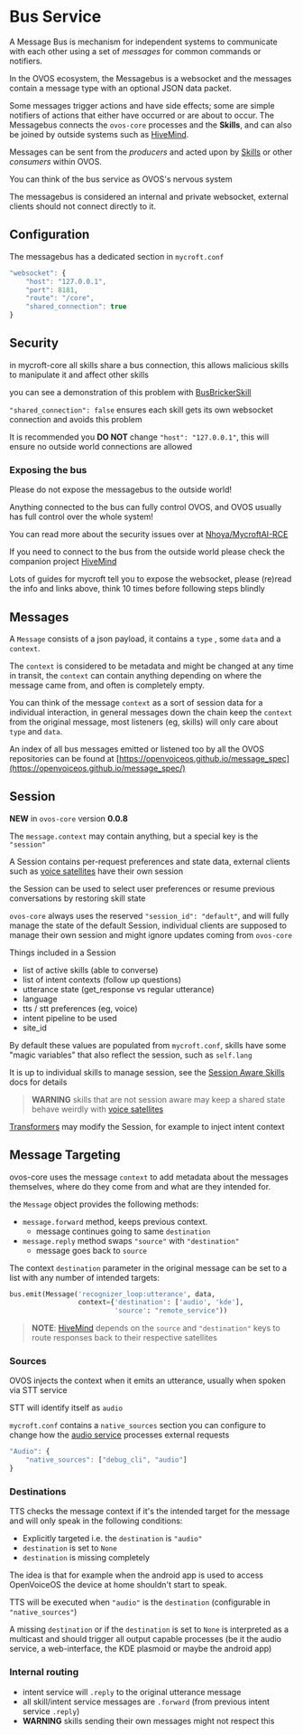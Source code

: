 # Bus Service

A Message Bus is mechanism for independent systems to communicate with each other using a set of _messages_ for common commands or notifiers. 

In the OVOS ecosystem, the Messagebus is a websocket and the messages contain a message type with an optional JSON data packet. 

Some messages trigger actions and have side effects; some are simple notifiers of actions that either have occurred or are about to occur. 
The Messagebus connects the `ovos-core` processes and the **Skills**, and can also be joined by outside systems such as [HiveMind](https://jarbashivemind.github.io/HiveMind-community-docs).

Messages can be sent from the _producers_ and acted upon by [Skills](https://mycroft.ai/documentation/skills) or other _consumers_ within OVOS. 

You can think of the bus service as OVOS's nervous system

The messagebus is considered an internal and private websocket, external clients should not connect directly to it.

## Configuration

The messagebus has a dedicated section in `mycroft.conf`

```javascript
"websocket": {
    "host": "127.0.0.1",
    "port": 8181,
    "route": "/core",
    "shared_connection": true
}
```

## Security

in mycroft-core all skills share a bus connection, this allows malicious skills to manipulate it and affect other skills

you can see a demonstration of this problem with [BusBrickerSkill](https://github.com/EvilJarbas/BusBrickerSkill)

`"shared_connection": false` ensures each skill gets its own websocket connection and avoids this problem

It is recommended you **DO NOT** change `"host": "127.0.0.1"`, this will ensure no outside world connections are allowed


### Exposing the bus

Please do not expose the messagebus to the outside world!

Anything connected to the bus can fully control OVOS, and OVOS usually has full control over the whole system!

You can read more about the security issues over at [Nhoya/MycroftAI-RCE](https://github.com/Nhoya/MycroftAI-RCE)

If you need to connect to the bus from the outside world please check the companion project [HiveMind](https://openvoiceos.github.io/community-docs/friends/#hivemind)

Lots of guides for mycroft tell you to expose the websocket, please (re)read the info and links above, think 10 times before following steps blindly

## Messages

A `Message` consists of a json payload, it contains a `type` , some `data` and a `context`. 

The `context` is considered to be metadata and might be changed at any time in transit, the `context` can contain anything depending on where the message came from, and often is completely empty. 

You can think of the message `context` as a sort of session data for a individual interaction, in general messages down the chain keep the `context` from the original message, most listeners (eg, skills) will only care about `type` and `data`. 

An index of all bus messages emitted or listened too by all the OVOS repositories can be found at [https://openvoiceos.github.io/message_spec](https://openvoiceos.github.io/message_spec/)

## Session

**NEW** in `ovos-core` version **0.0.8**

The `message.context` may contain anything, but a special key is the `"session"`

A Session contains per-request preferences and state data, external clients such as [voice satellites](https://jarbashivemind.github.io/HiveMind-community-docs/07_voicesat/) have their own session

the Session can be used to select user preferences or resume previous conversations by restoring skill state

`ovos-core` always uses the reserved `"session_id": "default"`, and will fully manage the state of the default Session, individual clients are supposed to manage their own session and might ignore updates coming from `ovos-core`

Things included in a Session

- list of active skills (able to converse)
- list of intent contexts (follow up questions)
- utterance state (get_response vs regular utterance)
- language
- tts / stt preferences (eg, voice)
- intent pipeline to be used
- site_id

By default these values are populated from `mycroft.conf`, skills have some "magic variables" that also reflect the session, such as `self.lang`

It is up to individual skills to manage session, see the [Session Aware Skills](https://openvoiceos.github.io/ovos-technical-manual/session_skills/) docs for details

> **WARNING** skills that are not session aware may keep a shared state behave weirdly with [voice satellites](https://jarbashivemind.github.io/HiveMind-community-docs/07_voicesat/) 

[Transformers](https://openvoiceos.github.io/ovos-technical-manual/core/#utterance-transformers) may modify the Session, for example to inject intent context 

## Message Targeting

ovos-core uses the message `context` to add metadata about the messages themselves, where do they come from and what are they intended for.

the `Message` object provides the following methods:

- `message.forward` method, keeps previous context.
	- message continues going to same `destination`
- `message.reply` method swaps `"source"` with `"destination"`
	- message goes back to `source`

The context `destination` parameter in the original message can be set to a list with any number of intended targets:

```python
bus.emit(Message('recognizer_loop:utterance', data, 
				 context={'destination': ['audio', 'kde'],
						  'source': "remote_service"))
```

> **NOTE**: [HiveMind](https://jarbashivemind.github.io/HiveMind-community-docs/) depends on the `source` and `"destination"` keys to route responses back to their respective satellites

### Sources

OVOS injects the context when it emits an utterance, usually when spoken via STT service

STT will identify itself as `audio`

`mycroft.conf` contains a `native_sources` section you can configure to change how the [audio service](https://openvoiceos.github.io/ovos-technical-manual/audio_service/) processes external requests


```javascript
"Audio": {
    "native_sources": ["debug_cli", "audio"]
}
```


### Destinations

TTS checks the message context if it's the intended target for the message and will only speak in the following conditions:

- Explicitly targeted i.e. the `destination` is `"audio"`
- `destination` is set to `None`
- `destination` is missing completely

The idea is that for example when the android app is used to access OpenVoiceOS the device at home shouldn't start to speak.

TTS will be executed when `"audio"` is the `destination` (configurable in `"native_sources"`)

A missing `destination` or if the `destination` is set to `None` is interpreted as a multicast and should trigger all output capable processes (be it the audio service, a web-interface, the KDE plasmoid or maybe the android app)

### Internal routing

- intent service will `.reply` to the original utterance message
- all skill/intent service messages are `.forward` (from previous intent service `.reply`)
- **WARNING** skills sending their own messages might not respect this
